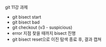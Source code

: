 git 11강 과제

- git bisect start
- git bisect bad
- git checkout (v3 - suspicious)
- error 지점 찾을 때까지 bisect 진행
- git bisect reset으로 이진 탐색 종료 후, 결과 캡쳐
